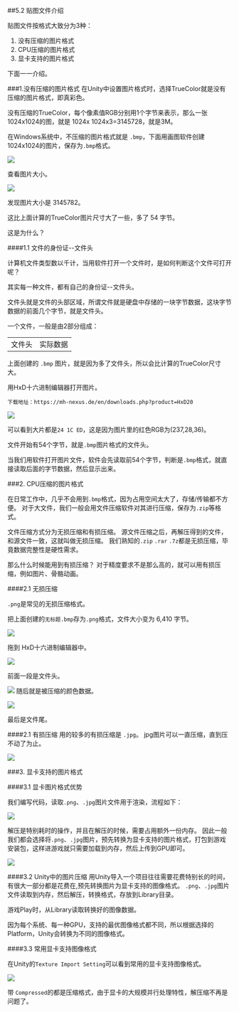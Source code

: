 ##5.2 贴图文件介绍

贴图文件按格式大致分为3种：
1. 没有压缩的图片格式
2. CPU压缩的图片格式
3. 显卡支持的图片格式

下面一一介绍。

###1.没有压缩的图片格式
在Unity中设置图片格式时，选择TrueColor就是没有压缩的图片格式，即真彩色。

没有压缩的TrueColor，每个像素值RGB分别用1个字节来表示，那么一张1024x1024的图，就是 1024x
1024x3=3145728，就是3M。

在Windows系统中，不压缩的图片格式就是 `.bmp`，下面用画图软件创建1024x1024的图片，保存为`.bmp`格式。

![](../../imgs/texture_make_beautiful/texture_format/create_1024_bmp.gif)


查看图片大小。

![](../../imgs/texture_make_beautiful/texture_format/bmp_size_big_to_truecolor.png)

发现图片大小是 3145782。

这比上面计算的TrueColor图片尺寸大了一些，多了 54 字节。

这是为什么？

####1.1 文件的身份证--文件头

计算机文件类型数以千计，当用软件打开一个文件时，是如何判断这个文件可打开呢？

其实每一种文件，都有自己的身份证--文件头。

文件头就是文件的头部区域，所谓文件就是硬盘中存储的一块字节数据，这块字节数据的前面几个字节，就是文件头。

一个文件，一般是由2部分组成：

<table>
<tr>
    <td>文件头</td><td>实际数据</td>
</tr>
</table>

上面创建的 `.bmp` 图片，就是因为多了文件头，所以会比计算的TrueColor尺寸大。

用HxD十六进制编辑器打开图片。

    下载地址：https://mh-nexus.de/en/downloads.php?product=HxD20

![](../../imgs/texture_make_beautiful/texture_format/hxd_show_bmp_head.jpg)

可以看到大片都是`24 1C ED`，这是因为图片里的红色RGB为(237,28,36)。

文件开始有54个字节，就是`.bmp`图片格式的文件头。

当我们用软件打开图片文件，软件会先读取前54个字节，判断是`.bmp`格式，就直接读取后面的字节数据，然后显示出来。

###2. CPU压缩的图片格式

在日常工作中，几乎不会用到`.bmp`格式，因为占用空间太大了，存储/传输都不方便。
对于大文件，我们一般会用文件压缩软件对其进行压缩，保存为`.zip`等格式。

文件压缩方式分为无损压缩和有损压缩。
源文件压缩之后，再解压得到的文件，和源文件一致，这就叫做无损压缩。
我们熟知的`.zip` `.rar` `.7z`都是无损压缩，毕竟数据完整性是硬性需求。

那么什么时候能用到有损压缩？
对于精度要求不是那么高的，就可以用有损压缩，例如图片、骨骼动画。


####2.1 无损压缩

`.png`是常见的无损压缩格式。

把上面创建的`无标题.bmp`存为`.png`格式，文件大小变为 6,410 字节。

![](../../imgs/texture_make_beautiful/texture_format/png_size.png)



拖到 HxD十六进制编辑器中。

![](../../imgs/texture_make_beautiful/texture_format/hxd_show_png_head.jpg)

前面一段是文件头。

![](../../imgs/texture_make_beautiful/texture_format/hxd_show_png_trunk.jpg)
随后就是被压缩的颜色数据。


![](../../imgs/texture_make_beautiful/texture_format/hxd_show_png_end.jpg)

最后是文件尾。


####2.1 有损压缩
用的较多的有损压缩是 `.jpg`。
jpg图片可以一直压缩，直到压不动了为止。

![](../../imgs/texture_make_beautiful/texture_format/jpg_compress_very_low.jpg)


###3. 显卡支持的图片格式

####3.1 显卡图片格式优势

我们编写代码，读取`.png`、`.jpg`图片文件用于渲染，流程如下：

![](../../imgs/texture_make_beautiful/texture_format/load_png_flow.jpg)

解压是特别耗时的操作，并且在解压的时候，需要占用额外一份内存。
因此一般我们都会选择将`.png`、`.jpg`图片，预先转换为显卡支持的图片格式，打包到游戏安装包，这样进游戏就只需要加载到内存，然后上传到GPU即可。

![](../../imgs/texture_make_beautiful/texture_format/load_gpu_compress_flow.jpg)

####3.2 Unity中的图片压缩
用Unity导入一个项目往往需要花费特别长的时间，有很大一部分都是花费在,预先转换图片为显卡支持的图像格式。
`.png`、`.jpg`图片文件读取到内存，然后解压，转换格式，存放到Library目录。

游戏Play时，从Library读取转换好的图像数据。

因为每个系统、每一种GPU，支持的最优图像格式都不同，所以根据选择的Platform，Unity会转换为不同的图像格式。


####3.3 常用显卡支持图像格式

在Unity的`Texture Import Setting`可以看到常用的显卡支持图像格式。

![](../../imgs/texture_make_beautiful/texture_format/frequently_used_gpu_texture_format.jpg)

带 `Compressed`的都是压缩格式，由于显卡的大规模并行处理特性，解压缩不再是问题了。

